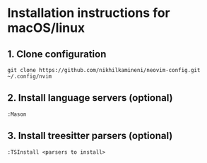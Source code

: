 # Installation instructions for macOS/linux

## 1. Clone configuration

`git clone https://github.com/nikhilkamineni/neovim-config.git ~/.config/nvim`

## 2. Install language servers (optional)

`:Mason`

## 3. Install treesitter parsers (optional)

`:TSInstall <parsers to install>`
